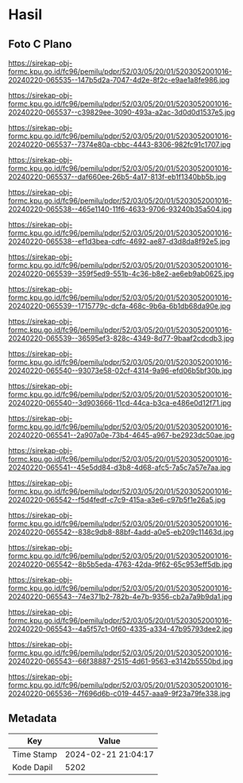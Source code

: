 # Hasil

## Foto C Plano

https://sirekap-obj-formc.kpu.go.id/fc96/pemilu/pdpr/52/03/05/20/01/5203052001016-20240220-065535--147b5d2a-7047-4d2e-8f2c-e9ae1a8fe986.jpg

https://sirekap-obj-formc.kpu.go.id/fc96/pemilu/pdpr/52/03/05/20/01/5203052001016-20240220-065537--c39829ee-3090-493a-a2ac-3d0d0d1537e5.jpg

https://sirekap-obj-formc.kpu.go.id/fc96/pemilu/pdpr/52/03/05/20/01/5203052001016-20240220-065537--7374e80a-cbbc-4443-8306-982fc91c1707.jpg

https://sirekap-obj-formc.kpu.go.id/fc96/pemilu/pdpr/52/03/05/20/01/5203052001016-20240220-065537--daf660ee-26b5-4a17-813f-eb1f1340bb5b.jpg

https://sirekap-obj-formc.kpu.go.id/fc96/pemilu/pdpr/52/03/05/20/01/5203052001016-20240220-065538--465e1140-11f6-4633-9706-93240b35a504.jpg

https://sirekap-obj-formc.kpu.go.id/fc96/pemilu/pdpr/52/03/05/20/01/5203052001016-20240220-065538--ef1d3bea-cdfc-4692-ae87-d3d8da8f92e5.jpg

https://sirekap-obj-formc.kpu.go.id/fc96/pemilu/pdpr/52/03/05/20/01/5203052001016-20240220-065539--359f5ed9-551b-4c36-b8e2-ae6eb9ab0625.jpg

https://sirekap-obj-formc.kpu.go.id/fc96/pemilu/pdpr/52/03/05/20/01/5203052001016-20240220-065539--1715779c-dcfa-468c-9b6a-6b1db68da90e.jpg

https://sirekap-obj-formc.kpu.go.id/fc96/pemilu/pdpr/52/03/05/20/01/5203052001016-20240220-065539--36595ef3-828c-4349-8d77-9baaf2cdcdb3.jpg

https://sirekap-obj-formc.kpu.go.id/fc96/pemilu/pdpr/52/03/05/20/01/5203052001016-20240220-065540--93073e58-02cf-4314-9a96-efd06b5bf30b.jpg

https://sirekap-obj-formc.kpu.go.id/fc96/pemilu/pdpr/52/03/05/20/01/5203052001016-20240220-065540--3d903666-11cd-44ca-b3ca-e486e0d12f71.jpg

https://sirekap-obj-formc.kpu.go.id/fc96/pemilu/pdpr/52/03/05/20/01/5203052001016-20240220-065541--2a907a0e-73b4-4645-a967-be2923dc50ae.jpg

https://sirekap-obj-formc.kpu.go.id/fc96/pemilu/pdpr/52/03/05/20/01/5203052001016-20240220-065541--45e5dd84-d3b8-4d68-afc5-7a5c7a57e7aa.jpg

https://sirekap-obj-formc.kpu.go.id/fc96/pemilu/pdpr/52/03/05/20/01/5203052001016-20240220-065542--f5d4fedf-c7c9-415a-a3e6-c97b5f1e26a5.jpg

https://sirekap-obj-formc.kpu.go.id/fc96/pemilu/pdpr/52/03/05/20/01/5203052001016-20240220-065542--838c9db8-88bf-4add-a0e5-eb209c11463d.jpg

https://sirekap-obj-formc.kpu.go.id/fc96/pemilu/pdpr/52/03/05/20/01/5203052001016-20240220-065542--8b5b5eda-4763-42da-9f62-65c953eff5db.jpg

https://sirekap-obj-formc.kpu.go.id/fc96/pemilu/pdpr/52/03/05/20/01/5203052001016-20240220-065543--74e371b2-782b-4e7b-9356-cb2a7a9b9da1.jpg

https://sirekap-obj-formc.kpu.go.id/fc96/pemilu/pdpr/52/03/05/20/01/5203052001016-20240220-065543--4a5f57c1-0f60-4335-a334-47b95793dee2.jpg

https://sirekap-obj-formc.kpu.go.id/fc96/pemilu/pdpr/52/03/05/20/01/5203052001016-20240220-065543--66f38887-2515-4d61-9563-e3142b5550bd.jpg

https://sirekap-obj-formc.kpu.go.id/fc96/pemilu/pdpr/52/03/05/20/01/5203052001016-20240220-065536--7f696d6b-c019-4457-aaa9-9f23a79fe338.jpg


## Metadata

| Key        | Value               |
| ---------- | ------------------- |
| Time Stamp | 2024-02-21 21:04:17 |
| Kode Dapil | 5202                |



